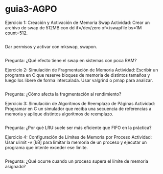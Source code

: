 # guia3-AGPO
Ejercicio 1: Creación y Activación de Memoria Swap
Actividad: 
Crear un archivo de swap de 512MB con dd if=/dev/zero of=/swapfile bs=1M count=512. 
```bash

```

Dar permisos y activar con mkswap, swapon. 
```bash

```

Pregunta: ¿Qué efecto tiene el swap en sistemas con poca RAM?


Ejercicio 2: Simulación de Fragmentación de Memoria 
Actividad: 
Escribir un programa en C que reserve bloques de memoria de distintos tamaños y luego los libere de forma intercalada. Usar valgrind o pmap para analizar. 
```bash

```

Pregunta: ¿Cómo afecta la fragmentación al rendimiento?

Ejercicio 3: Simulación de Algoritmos de Reemplazo de Páginas 
Actividad: 
Programar en C un simulador que reciba una secuencia de referencias a memoria y aplique distintos algoritmos de reemplazo. 
```bash

```

Pregunta: ¿Por qué LRU suele ser más eficiente que FIFO en la práctica?

Ejercicio 4: Configuración de Límites de Memoria por Proceso 
Actividad: 
Usar ulimit -v [kB] para limitar la memoria de un proceso y ejecutar un programa que intente exceder ese límite. 
```bash

```

Pregunta: ¿Qué ocurre cuando un proceso supera el límite de memoria asignado?
